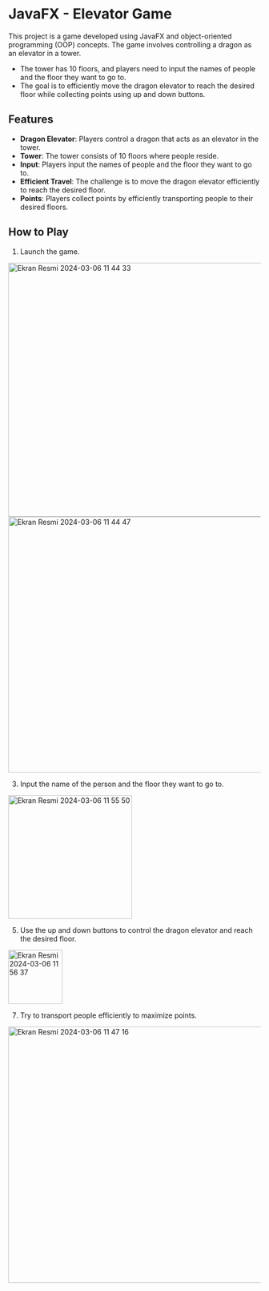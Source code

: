 # JavaFX - Elevator Game

This project is a game developed using JavaFX and object-oriented programming (OOP) concepts. The game involves controlling a dragon as an elevator in a tower. 
- The tower has 10 floors, and players need to input the names of people and the floor they want to go to. 
- The goal is to efficiently move the dragon elevator to reach the desired floor while collecting points using up and down buttons.

## Features

- **Dragon Elevator**: Players control a dragon that acts as an elevator in the tower.
- **Tower**: The tower consists of 10 floors where people reside.
- **Input**: Players input the names of people and the floor they want to go to.
- **Efficient Travel**: The challenge is to move the dragon elevator efficiently to reach the desired floor.
- **Points**: Players collect points by efficiently transporting people to their desired floors.

## How to Play

1. Launch the game.
<img width="507" alt="Ekran Resmi 2024-03-06 11 44 33" src="https://github.com/bnrdelk/javafx-elevator-game/assets/126319075/c864d4e3-2e5b-46c9-bb04-0d7c3e14b222">
<img width="511" alt="Ekran Resmi 2024-03-06 11 44 47" src="https://github.com/bnrdelk/javafx-elevator-game/assets/126319075/47ad635d-eb84-40f0-9118-d45e203de1b1">

3. Input the name of the person and the floor they want to go to.
<img width="247" alt="Ekran Resmi 2024-03-06 11 55 50" src="https://github.com/bnrdelk/javafx-elevator-game/assets/126319075/e40766b8-9ab4-4a8e-afb8-7b76dcbd8a76">

5. Use the up and down buttons to control the dragon elevator and reach the desired floor.
<img width="108" alt="Ekran Resmi 2024-03-06 11 56 37" src="https://github.com/bnrdelk/javafx-elevator-game/assets/126319075/4089679d-c5cf-49f5-a2c5-d5fa5435d7c0">

7. Try to transport people efficiently to maximize points.
<img width="512" alt="Ekran Resmi 2024-03-06 11 47 16" src="https://github.com/bnrdelk/javafx-elevator-game/assets/126319075/950e6711-8ffc-45a6-b1a4-0c163ac0ee98">



